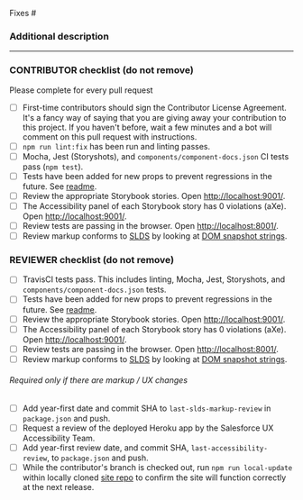 Fixes #

### Additional description

---

### CONTRIBUTOR checklist (do not remove)
Please complete for every pull request

* [ ] First-time contributors should sign the Contributor License Agreement. It's a fancy way of saying that you are giving away your contribution to this project. If you haven't before, wait a few minutes and a bot will comment on this pull request with instructions.
* [ ] `npm run lint:fix` has been run and linting passes.
* [ ] Mocha, Jest (Storyshots), and `components/component-docs.json` CI tests pass (`npm test`).
* [ ] Tests have been added for new props to prevent regressions in the future. See [readme](https://github.com/salesforce/design-system-react/blob/master/tests/README.md).
* [ ] Review the appropriate Storybook stories. Open [http://localhost:9001/](http://localhost:9001/).
* [ ] The Accessibility panel of each Storybook story has 0 violations (aXe). Open [http://localhost:9001/](http://localhost:9001/).
* [ ] Review tests are passing in the browser. Open [http://localhost:8001/](http://localhost:8001/).
* [ ] Review markup conforms to [SLDS](https://www.lightningdesignsystem.com/) by looking at [DOM snapshot strings](https://facebook.github.io/jest/docs/en/snapshot-testing.html).

### REVIEWER checklist (do not remove)

* [ ] TravisCI tests pass. This includes linting, Mocha, Jest, Storyshots, and `components/component-docs.json` tests.
* [ ] Tests have been added for new props to prevent regressions in the future. See [readme](https://github.com/salesforce/design-system-react/blob/master/tests/README.md).
* [ ] Review the appropriate Storybook stories. Open [http://localhost:9001/](http://localhost:9001/).
* [ ] The Accessibility panel of each Storybook story has 0 violations (aXe). Open [http://localhost:9001/](http://localhost:9001/).
* [ ] Review tests are passing in the browser. Open [http://localhost:8001/](http://localhost:8001/).
* [ ] Review markup conforms to [SLDS](https://www.lightningdesignsystem.com/) by looking at [DOM snapshot strings](https://facebook.github.io/jest/docs/en/snapshot-testing.html).
###### Required only if there are markup / UX changes
* [ ] Add year-first date and commit SHA to `last-slds-markup-review` in `package.json` and push.
* [ ] Request a review of the deployed Heroku app by the Salesforce UX Accessibility Team.
* [ ] Add year-first review date, and commit SHA, `last-accessibility-review`, to `package.json` and push.
* [ ] While the contributor's branch is checked out, run `npm run local-update` within locally cloned [site repo](https://github.com/salesforce-ux/design-system-react-site) to confirm the site will function correctly at the next release.
